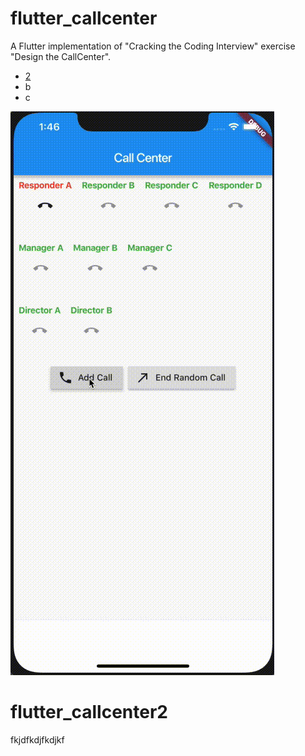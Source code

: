 # flutter_callcenter

A Flutter implementation of "Cracking the Coding Interview" exercise "Design the CallCenter".

- [2](#flutter_callcenter2 "Visit Upstage!")
- b
- c

![CallCenter Demo](/callcenter.gif)

# flutter_callcenter2
fkjdfkdjfkdjkf



